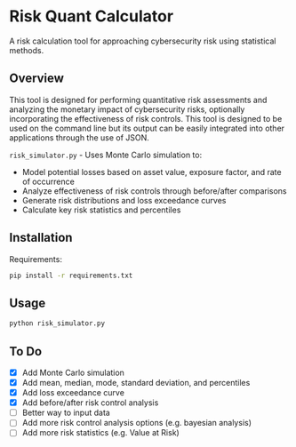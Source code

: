 # Risk Quant Calculator

A risk calculation tool for approaching cybersecurity risk using statistical methods.

## Overview

This tool is designed for performing quantitative risk assessments and analyzing the monetary impact of cybersecurity risks, optionally incorporating the effectiveness of risk controls. This tool is designed to be used on the command line but its output can be easily integrated into other applications through the use of JSON.

`risk_simulator.py` - Uses Monte Carlo simulation to:
- Model potential losses based on asset value, exposure factor, and rate of occurrence
- Analyze effectiveness of risk controls through before/after comparisons
- Generate risk distributions and loss exceedance curves
- Calculate key risk statistics and percentiles

## Installation

Requirements:
```bash
pip install -r requirements.txt
```

## Usage

```bash
python risk_simulator.py
```

## To Do

- [X] Add Monte Carlo simulation
- [X] Add mean, median, mode, standard deviation, and percentiles
- [X] Add loss exceedance curve
- [X] Add before/after risk control analysis
- [ ] Better way to input data
- [ ] Add more risk control analysis options (e.g. bayesian analysis)
- [ ] Add more risk statistics (e.g. Value at Risk)
